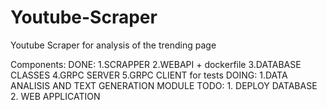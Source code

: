 # Youtube-Scraper
Youtube Scraper for analysis of the trending page

Components:
  DONE:
    1.SCRAPPER
    2.WEBAPI + dockerfile
    3.DATABASE CLASSES
    4.GRPC SERVER
    5.GRPC CLIENT for tests
   DOING:
    1.DATA ANALISIS AND TEXT GENERATION MODULE
   TODO:
    1. DEPLOY DATABASE
    2. WEB APPLICATION
      
  
